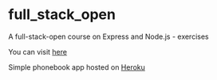 # full_stack_open

A full-stack-open course on Express and Node.js - exercises

You can visit [here](https://fullstackopen.com/en/)

Simple phonebook app hosted on [Heroku](https://finnsphonebook.herokuapp.com/) 
